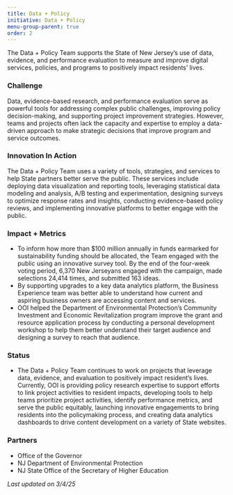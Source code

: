```yaml
---
title: Data + Policy
initiative: Data + Policy
menu-group-parent: true
order: 2
---
```


The Data \+ Policy Team supports the State of New Jersey’s use of data, evidence, and performance evaluation to measure and improve digital services, policies, and programs to positively impact residents’ lives.

### Challenge

Data, evidence-based research, and performance evaluation serve as powerful tools for addressing complex public challenges, improving policy decision-making, and supporting project improvement strategies. However, teams and projects often lack the capacity and expertise to employ a data-driven approach to make strategic decisions that improve program and service outcomes.

### Innovation In Action

The Data \+ Policy Team uses a variety of tools, strategies, and services to help State partners better serve the public. These services include deploying data visualization and reporting tools, leveraging statistical data modeling and analysis, A/B testing and experimentation, designing surveys to optimize response rates and insights, conducting evidence-based policy reviews, and implementing innovative platforms to better engage with the public.

### Impact \+ Metrics

- To inform how more than $100 million annually in funds earmarked for sustainability funding should be allocated, the Team engaged with the public using an innovative survey tool. By the end of the four-week voting period, 6,370 New Jerseyans engaged with the campaign, made selections 24,414 times, and submitted 163 ideas.
- By supporting upgrades to a key data analytics platform, the Business Experience team was better able to understand how current and aspiring business owners are accessing content and services.
- OOI helped the Department of Environmental Protection’s Community Investment and Economic Revitalization program improve the grant and resource application process by conducting a personal development workshop to help them better understand their target audience and designing a survey to reach that audience.

### Status

- The Data \+ Policy Team continues to work on projects that leverage data, evidence, and evaluation to positively impact resident’s lives. Currently, OOI is providing policy research expertise to support efforts to link project activities to resident impacts, developing tools to help teams prioritize project activities, identify performance metrics, and serve the public equitably, launching innovative engagements to bring residents into the policymaking process, and creating data analytics dashboards to drive content development on a variety of State websites.

### Partners

- Office of the Governor
- NJ Department of Environmental Protection
- NJ State Office of the Secretary of Higher Education

_Last updated on 3/4/25_
